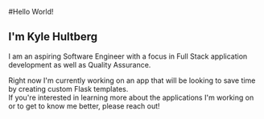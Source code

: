 #Hello World!
## I'm Kyle Hultberg

I am an aspiring Software Engineer with a focus in Full Stack application development as well as Quality Assurance.

Right now I'm currently working on an app that will be looking to save time by creating custom Flask templates.  
If you're interested in learning more about the applications I'm working on or to get to know me better, please reach out!


